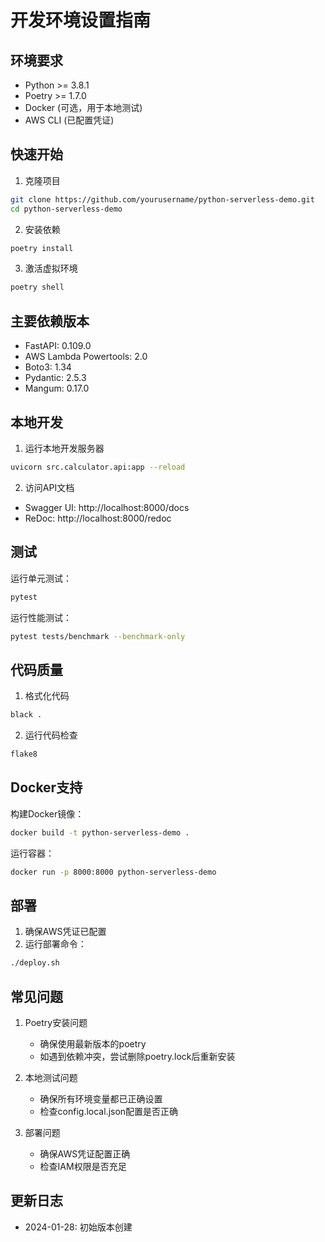 # 开发环境设置指南

## 环境要求

- Python >= 3.8.1
- Poetry >= 1.7.0
- Docker (可选，用于本地测试)
- AWS CLI (已配置凭证)

## 快速开始

1. 克隆项目
```bash
git clone https://github.com/yourusername/python-serverless-demo.git
cd python-serverless-demo
```

2. 安装依赖
```bash
poetry install
```

3. 激活虚拟环境
```bash
poetry shell
```

## 主要依赖版本

- FastAPI: 0.109.0
- AWS Lambda Powertools: 2.0
- Boto3: 1.34
- Pydantic: 2.5.3
- Mangum: 0.17.0

## 本地开发

1. 运行本地开发服务器
```bash
uvicorn src.calculator.api:app --reload
```

2. 访问API文档
- Swagger UI: http://localhost:8000/docs
- ReDoc: http://localhost:8000/redoc

## 测试

运行单元测试：
```bash
pytest
```

运行性能测试：
```bash
pytest tests/benchmark --benchmark-only
```

## 代码质量

1. 格式化代码
```bash
black .
```

2. 运行代码检查
```bash
flake8
```

## Docker支持

构建Docker镜像：
```bash
docker build -t python-serverless-demo .
```

运行容器：
```bash
docker run -p 8000:8000 python-serverless-demo
```

## 部署

1. 确保AWS凭证已配置
2. 运行部署命令：
```bash
./deploy.sh
```

## 常见问题

1. Poetry安装问题
   - 确保使用最新版本的poetry
   - 如遇到依赖冲突，尝试删除poetry.lock后重新安装

2. 本地测试问题
   - 确保所有环境变量都已正确设置
   - 检查config.local.json配置是否正确

3. 部署问题
   - 确保AWS凭证配置正确
   - 检查IAM权限是否充足

## 更新日志

- 2024-01-28: 初始版本创建 